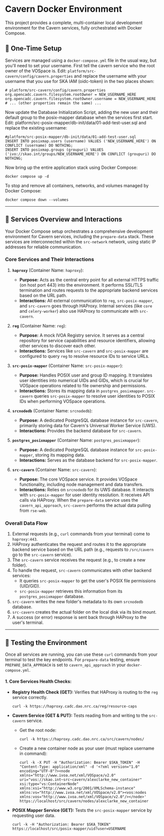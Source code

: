 # Cavern Docker Environment

This project provides a complete, multi-container local development environment for the Cavern services, fully orchestrated with Docker Compose.

## 🚀 One-Time Setup

Services are managed using a `docker-compose.yml` file in the usual way, but you'll need to set your username. First tell the cavern service who the root owner of the VOSpace is. Edit: `platform/src-cavern/config/cavern.properties` and replace the username with your username that you use for SKA IAM (oidc-token) in the two places shown:

```
# platform/src-cavern/config/cavern.properties
org.opencadc.cavern.filesystem.rootOwner = NEW_USERNAME_HERE
org.opencadc.cavern.filesystem.rootOwner.username = NEW_USERNAME_HERE
# ... (other properties remain the same) ...
```

Now update the Database Initialization Script, adding the new user and their default group to the posix-mapper database when the services first start. Edit: platform/src-posix-mapper/db-init/data/01-add-test-user.sql and replace the existing username:

```
#platform/src-posix-mapper/db-init/data/01-add-test-user.sql
INSERT INTO posixmap.users (username) VALUES ('NEW_USERNAME_HERE') ON CONFLICT (username) DO NOTHING;
INSERT INTO posixmap.groups (groupuri) VALUES ('ivo://skao.int/groups/NEW_USERNAME_HERE') ON CONFLICT (groupuri) DO NOTHING;
```

Now bring up the entire application stack using Docker Compose:

```
docker compose up -d
```

To stop and remove all containers, networks, and volumes managed by Docker Compose:

```
docker compose down --volumes
```

***

## 🧩 Services Overview and Interactions

Your Docker Compose setup orchestrates a comprehensive development environment for Cavern services, including the `prepare-data` stack. These services are interconnected within the `src-network` network, using static IP addresses for reliable communication.

### Core Services and Their Interactions

1.  **`haproxy`** (Container Name: `haproxy`):
    * **Purpose:** Acts as the central entry point for all external HTTPS traffic (on host port 443) into the environment. It performs SSL/TLS termination and routes requests to the appropriate backend services based on the URL path.
    * **Interactions:** All external communication to `reg`, `src-posix-mapper`, and `src-cavern` goes through HAProxy. Internal services (like `core` and `celery-worker`) also use HAProxy to communicate with `src-cavern`.

2.  **`reg`** (Container Name: `reg`):
    * **Purpose:** A mock IVOA Registry service. It serves as a central repository for service capabilities and resource identifiers, allowing other services to discover each other.
    * **Interactions:** Services like `src-cavern` and `src-posix-mapper` are configured to query `reg` to resolve resource IDs to service URLs.

3.  **`src-posix-mapper`** (Container Name: `src-posix-mapper`):
    * **Purpose:** Handles POSIX user and group ID mapping. It translates user identities into numerical UIDs and GIDs, which is crucial for VOSpace operations related to file ownership and permissions.
    * **Interactions:** Stores its mapping data in `postgres_posixmapper`. `src-cavern` queries `src-posix-mapper` to resolve user identities to POSIX IDs when performing VOSpace operations.

4.  **`srcnodedb`** (Container Name: `srcnodedb`):
    * **Purpose:** A dedicated PostgreSQL database instance for `src-cavern`, primarily storing data for Cavern's Universal Worker Service (UWS).
    * **Interactions:** Provides the backend database for `src-cavern`.

5.  **`postgres_posixmapper`** (Container Name: `postgres_posixmapper`):
    * **Purpose:** A dedicated PostgreSQL database instance for `src-posix-mapper`, storing its mapping data.
    * **Interactions:** Serves as the database backend for `src-posix-mapper`.

6.  **`src-cavern`** (Container Name: `src-cavern`):
    * **Purpose:** The core VOSpace service. It provides VOSpace functionality, including node management and data transfers.
    * **Interactions:** Relies on `srcnodedb` for its UWS database. It interacts with `src-posix-mapper` for user identity resolution. It receives API calls via HAProxy. When the `prepare-data` service uses the `cavern_api_approach`, `src-cavern` performs the actual data pulling from `rse-web`.

### Overall Data Flow

1.  External requests (e.g., `curl` commands from your terminal) come to `haproxy:443`.
2.  HAProxy authenticates the request and routes it to the appropriate backend service based on the URL path (e.g., requests to `/src/cavern` go to the `src-cavern` service).
3.  The `src-cavern` service receives the request (e.g., to create a new folder).
4.  To handle the request, `src-cavern` communicates with other backend services:
    * It queries `src-posix-mapper` to get the user's POSIX file permissions (UID/GID).
    * `src-posix-mapper` retrieves this information from its `postgres_posixmapper` database.
5.  `src-cavern` writes the new folder's metadata to its own `srcnodedb` database.
6.  `src-cavern` creates the actual folder on the local disk via its bind mount.
7.  A success (or error) response is sent back through HAProxy to the user's terminal.

***

## 🧪 Testing the Environment

Once all services are running, you can use these `curl` commands from your terminal to test the key endpoints. For `prepare-data` testing, ensure `PREPARE_DATA_APPROACH` is set to `cavern_api_approach` in your `docker-compose.yml`.

#### 1. Core Services Health Checks:

* **Registry Health Check (GET):** Verifies that HAProxy is routing to the `reg` service correctly.
    ```
    curl -k https://haproxy.cadc.dao.nrc.ca/reg/resource-caps
    ```
* **Cavern Service (GET & PUT):** Tests reading from and writing to the `src-cavern` service.
    * Get the root node:
        ```
        curl -k https://haproxy.cadc.dao.nrc.ca/src/cavern/nodes/
        ```
    * Create a new container node as your user (must replace username in command):
        ```
        curl -k -X PUT -H "Authorization: Bearer $SKA_TOKEN" -H "Content-Type: application/xml" -d '<?xml version="1.0" encoding="UTF-8"?><node xmlns="http://www.ivoa.net/xml/VOSpace/v2.0" uri="vos://skao.int~src~cavern/alexclarke_new_container" xsi:type="vs:ContainerNode" xmlns:xsi="http://www.w3.org/2001/XMLSchema-instance" xmlns:vs="http://www.ivoa.net/xml/VOSpace/v2.0"><vos:nodes xmlns:vos="http://www.ivoa.net/xml/VOSpace/v2.0"/></node>' https://localhost/src/cavern/nodes/alexclarke_new_container
        ```

* **POSIX Mapper Service (GET):** Tests the `src-posix-mapper` service by requesting user data.
    ```
    curl -k -H "Authorization: Bearer $SKA_TOKEN" https://localhost/src/posix-mapper/uid?user=USERNAME
    ```
